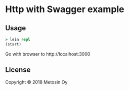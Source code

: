 # Http with Swagger example

## Usage

```clj
> lein repl
(start)
```

Go with browser to http://localhost:3000

## License

Copyright © 2018 Metosin Oy
